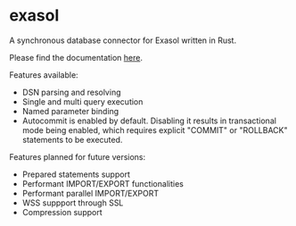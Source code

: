 # exasol
A synchronous database connector for Exasol written in Rust.

Please find the documentation [here](https://docs.rs/exasol/latest/exasol/).

Features available:
 - DSN parsing and resolving
 - Single and multi query execution
 - Named parameter binding
 - Autocommit is enabled by default. Disabling it results in transactional mode being enabled, which requires explicit "COMMIT" or "ROLLBACK" statements to be executed.

Features planned for future versions:
  - Prepared statements support
  - Performant IMPORT/EXPORT functionalities
  - Performant parallel IMPORT/EXPORT
  - WSS suppport through SSL
  - Compression support

